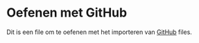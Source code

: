 # Oefenen met GitHub

Dit is een file om te oefenen met het importeren van <ins>GitHub</ins> files.
